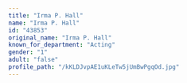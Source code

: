 ```yaml
---
title: "Irma P. Hall"
name: "Irma P. Hall"
id: "43853"
original_name: "Irma P. Hall"
known_for_department: "Acting"
gender: "1"
adult: "false"
profile_path: "/kKLDJvpAE1uKLeTw5jUmBwPgqOd.jpg"
---
```

